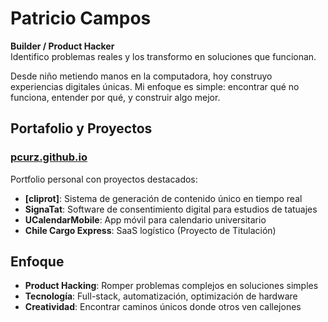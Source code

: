 # Patricio Campos

**Builder / Product Hacker**  
Identifico problemas reales y los transformo en soluciones que funcionan.

Desde niño metiendo manos en la computadora, hoy construyo experiencias digitales únicas. Mi enfoque es simple: encontrar qué no funciona, entender por qué, y construir algo mejor.

## Portafolio y Proyectos

### [pcurz.github.io](https://pcurz.github.io)
Portfolio personal con proyectos destacados:
- **[cliprot]**: Sistema de generación de contenido único en tiempo real
- **SignaTat**: Software de consentimiento digital para estudios de tatuajes  
- **UCalendarMobile**: App móvil para calendario universitario
- **Chile Cargo Express**: SaaS logístico (Proyecto de Titulación)

## Enfoque
- **Product Hacking**: Romper problemas complejos en soluciones simples
- **Tecnología**: Full-stack, automatización, optimización de hardware
- **Creatividad**: Encontrar caminos únicos donde otros ven callejones
